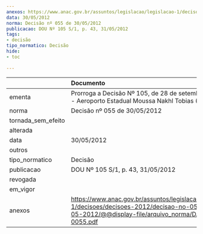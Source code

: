 ```yaml
---
anexos: https://www.anac.gov.br/assuntos/legislacao/legislacao-1/decisoes/decisoes-2012/decisao-no-055-de-30-05-2012/@@display-file/arquivo_norma/DA2012-0055.pdf
data: 30/05/2012
norma: Decisão nº 055 de 30/05/2012
publicacao: DOU Nº 105 S/1, p. 43, 31/05/2012
tags:
- decisão
tipo_normatico: Decisão
hide: 
- toc 
 
---
```


|                    | Documento                                                                                                                                                 |
|:-------------------|:----------------------------------------------------------------------------------------------------------------------------------------------------------|
| ementa             | Prorroga a Decisão Nº 105, de 28 de setembro de 2011 - Aeroporto Estadual Moussa Nakhl Tobias (SBAE).                                                     |
| norma              | Decisão nº 055 de 30/05/2012                                                                                                                              |
| tornada_sem_efeito |                                                                                                                                                           |
| alterada           |                                                                                                                                                           |
| data               | 30/05/2012                                                                                                                                                |
| outros             |                                                                                                                                                           |
| tipo_normatico     | Decisão                                                                                                                                                   |
| publicacao         | DOU Nº 105 S/1, p. 43, 31/05/2012                                                                                                                         |
| revogada           |                                                                                                                                                           |
| em_vigor           |                                                                                                                                                           |
| anexos             | https://www.anac.gov.br/assuntos/legislacao/legislacao-1/decisoes/decisoes-2012/decisao-no-055-de-30-05-2012/@@display-file/arquivo_norma/DA2012-0055.pdf |